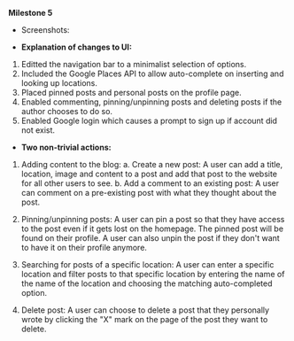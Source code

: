 **Milestone 5** 

* Screenshots: 

* **Explanation of changes to UI:** 
1. Editted the navigation bar to a minimalist selection of options. 
2. Included the Google Places API to allow auto-complete on inserting and looking up locations. 
3. Placed pinned posts and personal posts on the profile page. 
4. Enabled commenting, pinning/unpinning posts and deleting posts if the author chooses to do so. 
5. Enabled Google login which causes a prompt to sign up if account did not exist. 

* **Two non-trivial actions:**

1. Adding content to the blog: 
a. Create a new post: A user can add a title, location, image and content to a post and add that post to the website for all other 
                      users to see. 
b. Add a comment to an existing post: A user can comment on a pre-existing post with what they thought about the post.

2. Pinning/unpinning posts: A user can pin a post so that they have access to the post even if it gets lost on the homepage. 
                            The pinned post will be found on their profile. A user can also unpin the post if they don't want 
                            to have it on their profile anymore.
                          
3. Searching for posts of a specific location: A user can enter a specific location and filter posts to that specific location by 
                                               entering the name of the name of the location and choosing the matching auto-completed option.

3. Delete post: A user can choose to delete a post that they personally wrote by clicking the "X" mark on the page of the post they 
                want to delete.
